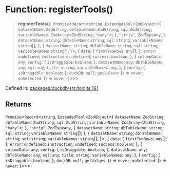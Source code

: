 # Function: registerTools()

> **registerTools**(): `Promise`\<`Record`\<`string`, `ExtendedTool`\<`ZodObject`\<\{ `datasetName`: `ZodString`; `dbTableName`: `ZodString`; `sql`: `ZodString`; `variableNames`: `ZodArray`\<`ZodString`, `"many"`\>; \}, `"strip"`, `ZodTypeAny`, \{ `datasetName`: `string`; `dbTableName`: `string`; `sql`: `string`; `variableNames`: `string`[]; \}, \{ `datasetName`: `string`; `dbTableName`: `string`; `sql`: `string`; `variableNames`: `string`[]; \}\>, \{ `data`: \{ `firstTwoRows`: `any`[]; \}; `error`: `undefined`; `instruction`: `undefined`; `success`: `boolean`; \}, \{ `columnData`: `any`; `config`: \{ `isDraggable`: `boolean`; \}; `datasetName`: `any`; `dbTableName`: `any`; `sql`: `any`; `title`: `string`; `variableNames`: `any`; \}, \{ `config`: \{ `isDraggable`: `boolean`; \}; `duckDB`: `null`; `getValues`: () => `never`; `onSelected`: () => `never`; \}\>\>\>

Defined in: [packages/duckdb/src/tool.ts:161](https://github.com/GeoDaCenter/openassistant/blob/36f516b8229288259590b2d9dab3b10cbfc3cbfd/packages/duckdb/src/tool.ts#L161)

## Returns

`Promise`\<`Record`\<`string`, `ExtendedTool`\<`ZodObject`\<\{ `datasetName`: `ZodString`; `dbTableName`: `ZodString`; `sql`: `ZodString`; `variableNames`: `ZodArray`\<`ZodString`, `"many"`\>; \}, `"strip"`, `ZodTypeAny`, \{ `datasetName`: `string`; `dbTableName`: `string`; `sql`: `string`; `variableNames`: `string`[]; \}, \{ `datasetName`: `string`; `dbTableName`: `string`; `sql`: `string`; `variableNames`: `string`[]; \}\>, \{ `data`: \{ `firstTwoRows`: `any`[]; \}; `error`: `undefined`; `instruction`: `undefined`; `success`: `boolean`; \}, \{ `columnData`: `any`; `config`: \{ `isDraggable`: `boolean`; \}; `datasetName`: `any`; `dbTableName`: `any`; `sql`: `any`; `title`: `string`; `variableNames`: `any`; \}, \{ `config`: \{ `isDraggable`: `boolean`; \}; `duckDB`: `null`; `getValues`: () => `never`; `onSelected`: () => `never`; \}\>\>\>
